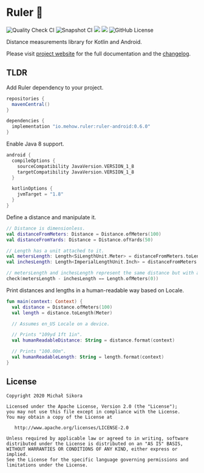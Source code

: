 # Ruler 📐

![Quality Check CI](https://github.com/MiSikora/Ruler/workflows/Quality%20Check/badge.svg?branch=trunk&event=push)
![Snapshot CI](https://github.com/MiSikora/Ruler/workflows/Snapshot/badge.svg?branch=trunk&event=push)
[<img src="https://img.shields.io/maven-central/v/io.mehow.ruler/ruler.svg?label=latest%20release"/>](https://search.maven.org/search?q=g:io.mehow.ruler)
[<img src="https://img.shields.io/nexus/s/https/oss.sonatype.org/io.mehow.ruler/ruler.svg?label=latest%20snapshot"/>](https://oss.sonatype.org/content/repositories/snapshots/io/mehow/ruler/)
![GitHub License](https://img.shields.io/github/license/MiSikora/Ruler)

Distance measurements library for Kotlin and Android.

Please visit [project website](https://misikora.github.io/Ruler/) for the full documentation and the [changelog](https://misikora.github.io/Ruler/changelog/).

## TLDR

Add Ruler dependency to your project.

```groovy
repositories {
  mavenCentral()
}

dependencies {
  implementation "io.mehow.ruler:ruler-android:0.6.0"
}
```

Enable Java 8 support.

```groovy
android {
  compileOptions {
    sourceCompatibility JavaVersion.VERSION_1_8
    targetCompatibility JavaVersion.VERSION_1_8
  }

  kotlinOptions {
    jvmTarget = "1.8"
  }
}
```

Define a distance and manipulate it.

```kotlin
// Distance is dimensionless.
val distanceFromMeters: Distance = Distance.ofMeters(100)
val distanceFromYards: Distance = Distance.ofYards(50)

// Length has a unit attached to it.
val metersLength: Length<SiLengthUnit.Meter> = distanceFromMeters.toLength(SiLengthUnit.Meter)
val inchesLength: Length<ImperialLengthUnit.Inch> = distanceFromMeters.toLength(ImperialLengthUnit.Inch)

// metersLength and inchesLength represent the same distance but with a different units attached to them.
check(metersLength - inchesLength == Length.ofMeters(0))
```

Print distances and lengths in a human-readable way based on Locale.

```kotlin
fun main(context: Context) {
  val distance = Distance.ofMeters(100)
  val length = distance.toLength(Meter)

  // Assumes en_US Locale on a device.

  // Prints "109yd 1ft 1in".
  val humanReadableDistance: String = distance.format(context)

  // Prints "100.00m".
  val humanReadableLength: String = length.format(context)
}
```

## License

    Copyright 2020 Michał Sikora

    Licensed under the Apache License, Version 2.0 (the "License");
    you may not use this file except in compliance with the License.
    You may obtain a copy of the License at

       http://www.apache.org/licenses/LICENSE-2.0

    Unless required by applicable law or agreed to in writing, software
    distributed under the License is distributed on an "AS IS" BASIS,
    WITHOUT WARRANTIES OR CONDITIONS OF ANY KIND, either express or implied.
    See the License for the specific language governing permissions and
    limitations under the License.
